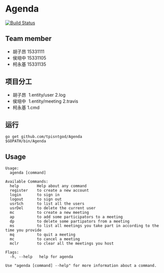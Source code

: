 # Agenda
[![Build Status](https://travis-ci.org/tpisntgod/Agenda.svg?branch=master)](https://travis-ci.org/tpisntgod/Agenda)

## Team member
- 胡子昂 15331111 
- 侯培中 15331105
- 柯永基 15331135

## 项目分工

- 胡子昂
  1.entity/user 
  2.log
- 侯培中
  1.entity/meeting
  2.travis
- 柯永基
  1.cmd

## 运行

```
go get github.com/tpisntgod/Agenda
$GOPATH/bin/Agenda
```

## Usage
```
Usage:
  agenda [command]

Available Commands:
  help        Help about any command
  register    to create a new account
  login       to sign in
  logout      to sign out
  usrSch      to list all the users
  usrDel      to delete the current user
  mc          to create a new meeting
  ap          to add some participators to a meeting
  dp          to delete some partipators from a meeting
  ms          to list all meetings you take part in according to the time you provide
  mq          to quit a meeting
  mc          to cancel a meeting
  mclr        to clear all the meetings you host

Flags:
  -h, --help   help for agenda

Use "agenda [command] --help" for more information about a command.
```
